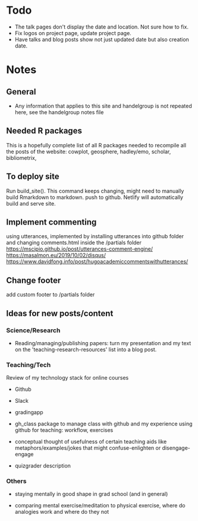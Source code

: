 # Todo

* The talk pages don't display the date and location. Not sure how to fix.
* Fix logos on project page, update project page.
* Have talks and blog posts show not just updated date but also creation date.


# Notes 

## General
* Any information that applies to this site and handelgroup is not repeated here, see the handelgroup notes file

## Needed R packages
This is a hopefully complete list of all R packages needed to recompile all the posts of the website:
cowplot, geosphere, hadley/emo, scholar, bibliometrix, 


## To deploy site
Run build_site(). This command keeps changing, might need to manually build Rmarkdown to markdown.
push to github. Netlify will automatically build and serve site.

## Implement commenting
using utterances, implemented by installing utterances into github folder and changing comments.html inside the /partials folder
https://mscipio.github.io/post/utterances-comment-engine/
https://masalmon.eu/2019/10/02/disqus/
https://www.davidfong.info/post/hugoacademiccommentswithutterances/

## Change footer
add custom footer to /partials folder

## Ideas for new posts/content

### Science/Research

* Reading/managing/publishing papers: turn my presentation and my text on the 'teaching-research-resources' list into a blog post.


### Teaching/Tech

Review of my technology stack for online courses
  * Github
  * Slack
  * gradingapp
  
* gh_class package to manage class with github and my experience using github for teaching: workflow, exercises

* conceptual thought of usefulness of certain teaching aids like metaphors/examples/jokes that might confuse-enlighten or disengage-engage

* quizgrader description

### Others

* staying mentally in good shape in grad school (and in general)

* comparing mental exercise/meditation to physical exercise, where do analogies work and where do they not
